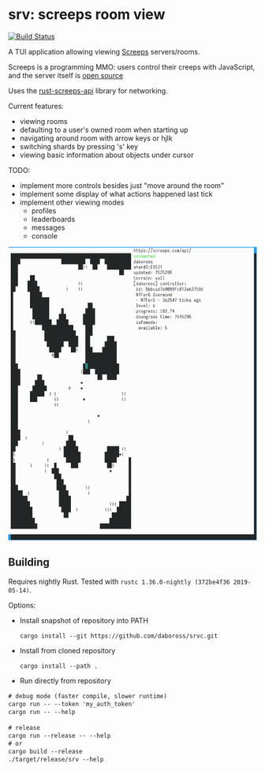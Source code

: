 srv: screeps room view
======================
[![Build Status][travis-image]][travis-builds]

A TUI application allowing viewing [Screeps] servers/rooms.

Screeps is a programming MMO: users control their creeps with JavaScript, and the server itself is [open source](screeps-server)

Uses the [rust-screeps-api] library for networking.

Current features:
- viewing rooms
- defaulting to a user's owned room when starting up
- navigating around room with arrow keys or hjlk
- switching shards by pressing 's' key
- viewing basic information about objects under cursor

TODO:
- implement more controls besides just "move around the room"
- implement some display of what actions happened last tick
- implement other viewing modes
    - profiles
    - leaderboards
    - messages
    - console

![screenshot image of srv's operation](./docs/screenshot2.png)

## Building

Requires nightly Rust. Tested with `rustc 1.36.0-nightly (372be4f36 2019-05-14)`.

Options:

- Install snapshot of repository into PATH

  ```
  cargo install --git https://github.com/daboross/srvc.git
  ```
- Install from cloned repository
  ```
  cargo install --path .
  ```
- Run directly from repository

 ```
 # debug mode (faster compile, slower runtime)
 cargo run -- --token 'my_auth_token'
 cargo run -- --help

 # release
 cargo run --release -- --help
 # or
 cargo build --release
 ./target/release/srv --help
 ```

[travis-image]: https://travis-ci.org/daboross/srvc.svg?branch=master
[travis-builds]: https://travis-ci.org/daboross/srvc
[screeps]: https://screeps.com
[rust-screeps-api]: https://github.com/daboross/rust-screeps-api
[screeps-server]: https://github.com/screeps/screeps
